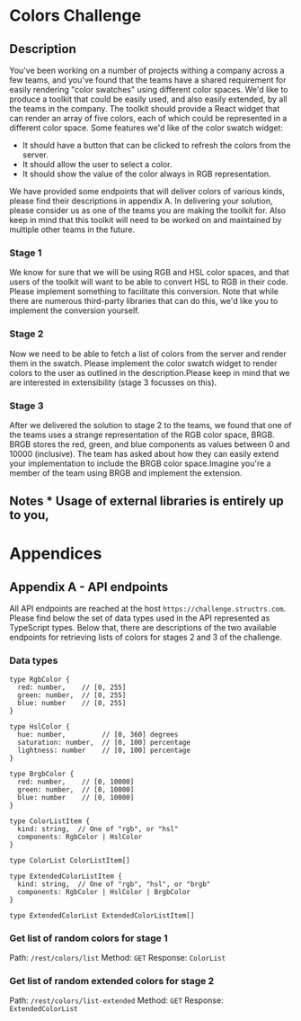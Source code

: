 # Colors Challenge

## Description

You've been working on a number of projects withing a company across a few teams, and you've found that the teams have a shared requirement for easily rendering "color swatches" using different color spaces. We'd like to produce a toolkit that could be easily used, and also easily extended, by all the teams in the company. The toolkit should provide a React widget that can render an array of five colors, each of which could be represented in a different color space. Some features we'd like of the color swatch widget: 

* It should have a button that can be clicked to refresh the colors from the server.
* It should allow the user to select a color.
* It should show the value of the color always in RGB representation.

We have provided some endpoints that will deliver colors of various kinds, please find their descriptions in appendix A. In delivering your solution, please consider us as one of the teams you are making the toolkit for. Also keep in mind that this toolkit will need to be worked on and maintained by multiple other teams in the future.

### Stage 1

We know for sure that we will be using RGB and HSL color spaces, and that users of the toolkit will want to be able to convert HSL to RGB in their code. Please implement something to facilitate this conversion. Note that while there are numerous third-party libraries that can do this, we'd like you to implement the conversion yourself.

### Stage 2

Now we need to be able to fetch a list of colors from the server and render them in the swatch. Please implement the color swatch widget to render colors to the user as outlined in the description.Please keep in mind that we are interested in extensibility (stage 3 focusses on this).

### Stage 3

After we delivered the solution to stage 2 to the teams, we found that one of the teams uses a strange representation of the RGB color space, BRGB. BRGB stores the red, green, and blue components as values between 0 and 10000 (inclusive). The team has asked about how they can easily extend your implementation to include the BRGB color space.Imagine you're a member of the team using BRGB and implement the extension.

## Notes * Usage of external libraries is entirely up to you,

# Appendices

## Appendix A - API endpoints

All API endpoints are reached at the host `https://challenge.structrs.com`. Please find below the set of data types used in the API represented as TypeScript types. Below that, there are descriptions of the two available endpoints for retrieving lists of colors for stages 2 and 3 of the challenge.

### Data types

```
type RgbColor {
  red: number,    // [0, 255]
  green: number,  // [0, 255]
  blue: number    // [0, 255]
}

type HslColor {
  hue: number,         // [0, 360] degrees
  saturation: number,  // [0, 100] percentage
  lightness: number    // [0, 100] percentage
}

type BrgbColor {
  red: number,    // [0, 10000]
  green: number,  // [0, 10000]
  blue: number    // [0, 10000]
}

type ColorListItem {
  kind: string,  // One of "rgb", or "hsl"
  components: RgbColor | HslColor
}

type ColorList ColorListItem[]

type ExtendedColorListItem {
  kind: string,  // One of "rgb", "hsl", or "brgb"
  components: RgbColor | HslColor | BrgbColor
}

type ExtendedColorList ExtendedColorListItem[]
```

### Get list of random colors for stage 1

Path: `/rest/colors/list`
Method: `GET`
Response: `ColorList`

### Get list of random extended colors for stage 2

Path: `/rest/colors/list-extended`
Method: `GET`
Response: `ExtendedColorList`
